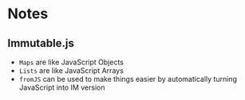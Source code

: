 # Notes

## Immutable.js

- `Maps` are like JavaScript Objects
- `Lists` are like JavaScript Arrays
- `fromJS` can be used to make things easier by automatically turning JavaScript
  into IM version
